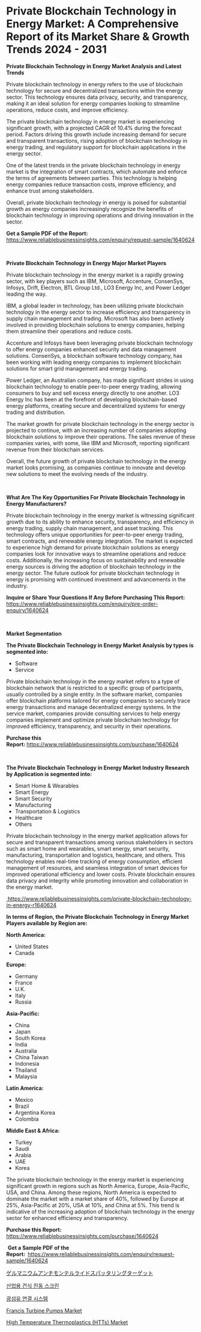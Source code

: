 <p><h1>Private Blockchain Technology in Energy Market: A Comprehensive Report of its Market Share & Growth Trends 2024 - 2031</h1></p><p><strong>Private Blockchain Technology in Energy Market Analysis and Latest Trends</strong></p>
<p><p>Private blockchain technology in energy refers to the use of blockchain technology for secure and decentralized transactions within the energy sector. This technology ensures data privacy, security, and transparency, making it an ideal solution for energy companies looking to streamline operations, reduce costs, and improve efficiency.</p><p>The private blockchain technology in energy market is experiencing significant growth, with a projected CAGR of 10.4% during the forecast period. Factors driving this growth include increasing demand for secure and transparent transactions, rising adoption of blockchain technology in energy trading, and regulatory support for blockchain applications in the energy sector.</p><p>One of the latest trends in the private blockchain technology in energy market is the integration of smart contracts, which automate and enforce the terms of agreements between parties. This technology is helping energy companies reduce transaction costs, improve efficiency, and enhance trust among stakeholders.</p><p>Overall, private blockchain technology in energy is poised for substantial growth as energy companies increasingly recognize the benefits of blockchain technology in improving operations and driving innovation in the sector.</p></p>
<p><strong>Get a Sample PDF of the Report:&nbsp;</strong> <a href="https://www.reliablebusinessinsights.com/enquiry/request-sample/1640624">https://www.reliablebusinessinsights.com/enquiry/request-sample/1640624</a></p>
<p>&nbsp;</p>
<p><strong>Private Blockchain Technology in Energy Major Market Players</strong></p>
<p><p>Private blockchain technology in the energy market is a rapidly growing sector, with key players such as IBM, Microsoft, Accenture, ConsenSys, Infosys, Drift, Electron, BTL Group Ltd., LO3 Energy Inc, and Power Ledger leading the way. </p><p>IBM, a global leader in technology, has been utilizing private blockchain technology in the energy sector to increase efficiency and transparency in supply chain management and trading. Microsoft has also been actively involved in providing blockchain solutions to energy companies, helping them streamline their operations and reduce costs.</p><p>Accenture and Infosys have been leveraging private blockchain technology to offer energy companies enhanced security and data management solutions. ConsenSys, a blockchain software technology company, has been working with leading energy companies to implement blockchain solutions for smart grid management and energy trading.</p><p>Power Ledger, an Australian company, has made significant strides in using blockchain technology to enable peer-to-peer energy trading, allowing consumers to buy and sell excess energy directly to one another. LO3 Energy Inc has been at the forefront of developing blockchain-based energy platforms, creating secure and decentralized systems for energy trading and distribution.</p><p>The market growth for private blockchain technology in the energy sector is projected to continue, with an increasing number of companies adopting blockchain solutions to improve their operations. The sales revenue of these companies varies, with some, like IBM and Microsoft, reporting significant revenue from their blockchain services.</p><p>Overall, the future growth of private blockchain technology in the energy market looks promising, as companies continue to innovate and develop new solutions to meet the evolving needs of the industry.</p></p>
<p>&nbsp;</p>
<p><strong>What Are The Key Opportunities For Private Blockchain Technology in Energy Manufacturers?</strong></p>
<p><p>Private blockchain technology in the energy market is witnessing significant growth due to its ability to enhance security, transparency, and efficiency in energy trading, supply chain management, and asset tracking. This technology offers unique opportunities for peer-to-peer energy trading, smart contracts, and renewable energy integration. The market is expected to experience high demand for private blockchain solutions as energy companies look for innovative ways to streamline operations and reduce costs. Additionally, the increasing focus on sustainability and renewable energy sources is driving the adoption of blockchain technology in the energy sector. The future outlook for private blockchain technology in energy is promising with continued investment and advancements in the industry.</p></p>
<p><strong>Inquire or Share Your Questions If Any Before Purchasing This Report:</strong> <a href="https://www.reliablebusinessinsights.com/enquiry/pre-order-enquiry/1640624">https://www.reliablebusinessinsights.com/enquiry/pre-order-enquiry/1640624</a></p>
<p>&nbsp;</p>
<p><strong>Market Segmentation</strong></p>
<p><strong>The Private Blockchain Technology in Energy Market Analysis by types is segmented into:</strong></p>
<p><ul><li>Software</li><li>Service</li></ul></p>
<p><p>Private blockchain technology in the energy market refers to a type of blockchain network that is restricted to a specific group of participants, usually controlled by a single entity. In the software market, companies offer blockchain platforms tailored for energy companies to securely trace energy transactions and manage decentralized energy systems. In the service market, companies provide consulting services to help energy companies implement and optimize private blockchain technology for improved efficiency, transparency, and security in their operations.</p></p>
<p><strong>Purchase this Report:&nbsp;</strong><a href="https://www.reliablebusinessinsights.com/purchase/1640624">https://www.reliablebusinessinsights.com/purchase/1640624</a></p>
<p>&nbsp;</p>
<p><strong>The Private Blockchain Technology in Energy Market Industry Research by Application is segmented into:</strong></p>
<p><ul><li>Smart Home & Wearables</li><li>Smart Energy</li><li>Smart Security</li><li>Manufacturing</li><li>Transportation & Logistics</li><li>Healthcare</li><li>Others</li></ul></p>
<p><p>Private blockchain technology in the energy market application allows for secure and transparent transactions among various stakeholders in sectors such as smart home and wearables, smart energy, smart security, manufacturing, transportation and logistics, healthcare, and others. This technology enables real-time tracking of energy consumption, efficient management of resources, and seamless integration of smart devices for improved operational efficiency and lower costs. Private blockchain ensures data privacy and integrity while promoting innovation and collaboration in the energy market.</p></p>
<p><a href="https://www.reliablebusinessinsights.com/private-blockchain-technology-in-energy-r1640624">&nbsp;https://www.reliablebusinessinsights.com/private-blockchain-technology-in-energy-r1640624</a></p>
<p><strong>In terms of Region, the Private Blockchain Technology in Energy Market Players available by Region are:</strong></p>
<p>
    <p> <strong> North America: </strong>
        <ul>
            <li>United States</li>
            <li>Canada</li>
        </ul>
        </p> 
    <p> <strong> Europe: </strong>
        <ul>
            <li>Germany</li>
            <li>France</li>
            <li>U.K.</li>
            <li>Italy</li>
            <li>Russia</li>
        </ul>
        </p> 
    <p> <strong> Asia-Pacific: </strong>
        <ul>
            <li>China</li>
            <li>Japan</li>
            <li>South Korea</li>
            <li>India</li>
            <li>Australia</li>
            <li>China Taiwan</li>
            <li>Indonesia</li>
            <li>Thailand</li>
            <li>Malaysia</li>
        </ul>
        </p> 
    <p> <strong> Latin America: </strong>
        <ul>
            <li>Mexico</li>
            <li>Brazil</li>
            <li>Argentina Korea</li>
            <li>Colombia</li>
        </ul>
        </p> 
    <p> <strong> Middle East & Africa: </strong>
        <ul>
            <li>Turkey</li>
            <li>Saudi</li>
            <li>Arabia</li>
            <li>UAE</li>
            <li>Korea</li>
        </ul>
    </p>
    </p>
<p><p>The private blockchain technology in the energy market is experiencing significant growth in regions such as North America, Europe, Asia-Pacific, USA, and China. Among these regions, North America is expected to dominate the market with a market share of 40%, followed by Europe at 25%, Asia-Pacific at 20%, USA at 10%, and China at 5%. This trend is indicative of the increasing adoption of blockchain technology in the energy sector for enhanced efficiency and transparency.</p></p>
<p><strong>Purchase this Report: </strong><a href="https://www.reliablebusinessinsights.com/purchase/1640624">https://www.reliablebusinessinsights.com/purchase/1640624</a></p>
<p>&nbsp;<strong>Get a Sample PDF of the Report:&nbsp;&nbsp;</strong><a href="https://www.reliablebusinessinsights.com/enquiry/request-sample/1640624">https://www.reliablebusinessinsights.com/enquiry/request-sample/1640624</a></p>
<p><strong></strong></p>
<p><p><a href="https://github.com/mcbeesbxa270/Market-Research-Report-List-2/blob/main/599456593673.md">ゲルマニウムアンチモンテルライドスパッタリングターゲット</a></p><p><a href="https://medium.com/@kavonhansen15/%EC%82%B0%EC%97%85%EC%9A%A9-%EA%B1%B4%EC%A1%B0-%EC%A7%84%EB%8F%99-%EC%8A%A4%ED%81%AC%EB%A6%B0-%EC%8B%9C%EC%9E%A5%EC%9D%80-%EC%8B%9C%EC%9E%A5-%EC%A0%90%EC%9C%A0%EC%9C%A8-%EC%8B%9C%EC%9E%A5-%ED%8A%B8%EB%A0%8C%EB%93%9C-%EB%B0%8F-%EC%8B%9C%EC%9E%A5-%EC%84%B1%EC%9E%A5%EC%97%90-%EB%8C%80%ED%95%9C-%EC%A0%95%EB%B3%B4%EB%A5%BC-%EC%A0%9C%EA%B3%B5%ED%95%A9%EB%8B%88%EB%8B%A4-3553843ccc9a">산업용 건식 진동 스크린</a></p><p><a href="https://github.com/MayeKuhic00/Market-Research-Report-List-1/blob/main/421944482813.md">광섬유 연결 시스템</a></p><p><a href="https://github.com/EveKerluke2023/Market-Research-Report-List-1/blob/main/francis-turbine-pumps-market.md">Francis Turbine Pumps Market</a></p><p><a href="https://github.com/YashRP12/Market-Research-Report-List-4/blob/main/high-temperature-thermoplastics-htts-market.md">High Temperature Thermoplastics (HTTs) Market</a></p></p>